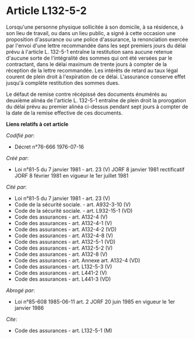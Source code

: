 # Article L132-5-2

Lorsqu'une personne physique sollicitée à son domicile, à sa résidence, à son lieu de travail, ou dans un lieu public, a
signé à cette occasion une proposition d'assurance ou une police d'assurance, la renonciation exercée par l'envoi d'une
lettre recommandée dans les sept premiers jours du délai prévu à l'article L. 132-5-1 entraîne la restitution sans aucune
retenue d'aucune sorte de l'intégralité des sommes qui ont été versées par le contractant, dans le délai maximum de trente
jours à compter de la réception de la lettre recommandée. Les intérêts de retard au taux légal courent de plein droit à
l'expiration de ce délai. L'assurance conserve effet jusqu'à complète restitution des sommes dues.

Le défaut de remise contre récépissé des documents énumérés au deuxième alinéa de l'article L. 132-5-1 entraîne de plein
droit la prorogation du délai prévu au premier alinéa ci-dessus pendant sept jours à compter de la date de la remise
effective de ces documents.

**Liens relatifs à cet article**

_Codifié par_:

  - Décret n°76-666 1976-07-16

_Créé par_:

  - Loi n°81-5 du 7 janvier 1981 - art. 23 (V) JORF 8 janvier 1981 rectificatif JORF 8 février 1981 en vigueur le 1er juillet 1981

_Cité par_:

  - Loi n°81-5 du 7 janvier 1981 - art. 23 (V)
  - Code de la sécurité sociale. - art. A932-3-10 (V)
  - Code de la sécurité sociale. - art. L932-15-1 (VD)
  - Code des assurances - art. A132-4 (V)
  - Code des assurances - art. A132-4-1 (V)
  - Code des assurances - art. A132-4-2 (VD)
  - Code des assurances - art. A132-4-8 (V)
  - Code des assurances - art. A132-5-1 (VD)
  - Code des assurances - art. A132-5-2 (V)
  - Code des assurances - art. A132-8 (V)
  - Code des assurances - art. Annexe art. A132-4 (VD)
  - Code des assurances - art. L132-5-3 (V)
  - Code des assurances - art. L441-2 (V)
  - Code des assurances - art. L441-3 (VD)

_Abrogé par_:

  - Loi n°85-608 1985-06-11 art. 2 JORF 20 juin 1985 en vigueur le 1er janvier 1986

_Cite_:

  - Code des assurances - art. L132-5-1 (M)
